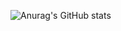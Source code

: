 ![Anurag's GitHub stats](https://github-readme-stats.vercel.app/api?username=afsaneh-sarboland&count_private=true)
